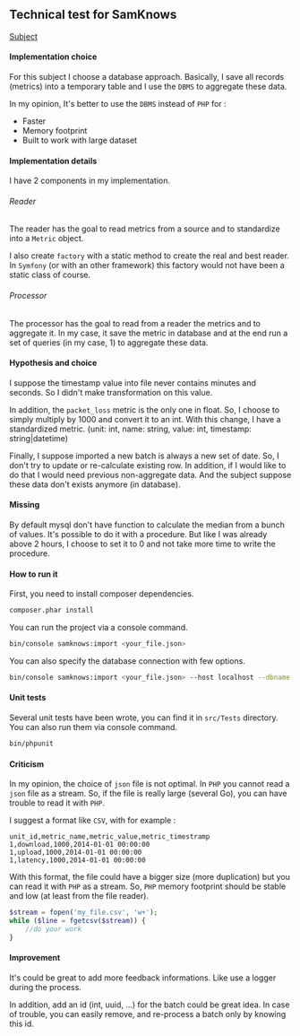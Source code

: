 ## Technical test for SamKnows

[Subject](https://github.com/SamKnows/backend-test)

#### Implementation choice

For this subject I choose a database approach.
Basically, I save all records (metrics) into a temporary table and I use the `DBMS` to aggregate these data.

In my opinion, It's better to use the `DBMS` instead of `PHP` for :
 * Faster
 * Memory footprint
 * Built to work with large dataset

#### Implementation details

I have 2 components in my implementation.

###### Reader

The reader has the goal to read metrics from a source and to standardize into a `Metric` object.

I also create `factory`  with a static method to create the real and best reader.
In `Symfony` (or with an other framework) this factory would not have been a static class of course.

###### Processor

The processor has the goal to read from a reader the metrics and to aggregate it.
In my case, it save the metric in database and at the end run a set of queries (in my case, 1) to aggregate these data.

#### Hypothesis and choice

I suppose the timestamp value into file never contains minutes and seconds.
So I didn't make transformation on this value.

In addition, the `packet_loss` metric is the only one in float.
So, I choose to simply multiply by 1000 and convert it to an int.
With this change, I have a standardized metric. (unit: int, name: string, value: int, timestamp: string|datetime)

Finally, I suppose imported a new batch is always a new set of date.
So, I don't try to update or re-calculate existing row.
In addition, if I would like to do that I would need previous non-aggregate data.
And the subject suppose these data don't exists anymore (in database).

#### Missing

By default mysql don't have function to calculate the median from a bunch of values.
It's possible to do it with a procedure. 
But like I was already above 2 hours, I choose to set it to 0 and not take more time to write the procedure.

#### How to run it

First, you need to install composer dependencies.
```bash
composer.phar install
```

You can run the project via a console command.
```bash
bin/console samknows:import <your_file.json>
```

You can also specify the database connection with few options.
```bash
bin/console samknows:import <your_file.json> --host localhost --dbname samknows --username root --password root
```

#### Unit tests

Several unit tests have been wrote, you can find it in `src/Tests` directory.
You can also run them via console command.
```bash
bin/phpunit
```

#### Criticism

In my opinion, the choice of `json` file is not optimal.
In `PHP` you cannot read a `json` file as a stream.
So, if the file is really large (several Go), you can have trouble to read it with `PHP`.

I suggest a format like `CSV`, with for example :
```csv
unit_id,metric_name,metric_value,metric_timestramp
1,download,1000,2014-01-01 00:00:00
1,upload,1000,2014-01-01 00:00:00
1,latency,1000,2014-01-01 00:00:00
```

With this format, the file could have a bigger size (more duplication) but you can read it with `PHP` as a stream.
So, `PHP` memory footprint should be stable and low (at least from the file reader).

```php
$stream = fopen('my_file.csv', 'w+');
while ($line = fgetcsv($stream)) {
    //do your work
}
```

#### Improvement

It's could be great to add more feedback informations.
Like use a logger during the process.

In addition, add an id (int, uuid, ...) for the batch could be great idea.
In case of trouble, you can easily remove, and re-process a batch only by knowing this id.
